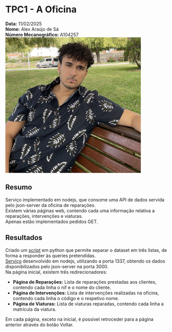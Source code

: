 # TPC1 - A Oficina

**Data:** 11/02/2025  
**Nome:** Alex Araújo de Sá  
**Número Mecanográfico:** A104257  
![](./../Imagens/Avatar.png)

## Resumo

Serviço implementado em nodejs, que consome uma API de dados servida pelo json-server da oficina de reparações.  
Existem várias páginas web, contendo cada uma informação relativa a reparações, intervenções e viaturas.  
Apenas estão implementados pedidos GET.  

## Resultados

Criado um [script](dataset/generator.py) em python que permite separar o dataset em três listas, de forma a responder às queries pretendidas.  
[Serviço](index.js) desenvolvido em nodejs, utilizando a porta 1337, obtendo os dados disponibilizados pelo json-server na porta 3000.  
Na página inicial, existem três redirecionadores:  

- **Página de Reparações:** Lista de reparações prestadas aos clientes, contendo cada linha o nif e o nome do cliente.  
- **Página de Intervenções:** Lista de intervenções realizadas na oficina, contendo cada linha o código e o respetivo nome.
- **Página de Viaturas:** Lista de viaturas reparadas, contendo cada linha a matrícula da viatura.  

Em cada página, exceto na inicial, é possível retroceder para a página anterior através do botão Voltar.


